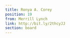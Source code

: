 ```yaml
---
title: Ronya A. Corey
position: 19
from: Merrill Lynch
link: http://bit.ly/2thcyJJ
section: board
---
```


